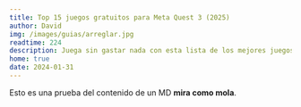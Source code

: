 ```yaml
---
title: Top 15 juegos gratuitos para Meta Quest 3 (2025)
author: David
img: /images/guias/arreglar.jpg
readtime: 224
description: Juega sin gastar nada con esta lista de los mejores juegos gratuitos para Meta Quest 3.
home: true
date: 2024-01-31
---
```

Esto es una prueba del contenido de un MD **mira como mola**.